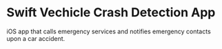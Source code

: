 # Swift Vechicle Crash Detection App

iOS app that calls emergency services and notifies emergency contacts upon a car accident. 
